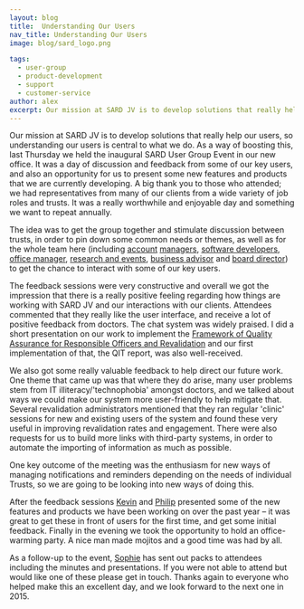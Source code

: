 ```yaml
---
layout: blog
title:  Understanding Our Users
nav_title: Understanding Our Users
image: blog/sard_logo.png

tags:
  - user-group
  - product-development
  - support
  - customer-service
author: alex
excerpt: Our mission at SARD JV is to develop solutions that really help our users, so understanding our users is central to what we do. As a way of boosting this, last Thursday we held the inaugural SARD User Group Event in our new office. It was a day of discussion and feedback from some of our key users, and also an opportunity for us to present some new features and products that we are currently developing.
---
```


Our mission at SARD JV is to develop solutions that really help our users, so understanding our users is central to what we do. As a way of boosting this, last Thursday we held the inaugural SARD User Group Event in our new office. It was a day of discussion and feedback from some of our key users, and also an opportunity for us to present some new features and products that we are currently developing. A big thank you to those who attended; we had representatives from many of our clients from a wide variety of job roles and trusts. It was a really worthwhile and enjoyable day and something we want to repeat annually.

The idea was to get the group together and stimulate discussion between trusts, in order to pin down some common needs or themes, as well as for the whole team here (including [account](http://www.sardjv.co.uk/people/nicholas.html) [managers](http://www.sardjv.co.uk/people/sophie.html), [software developers](http://www.sardjv.co.uk/people/barbara.html), [office manager](http://www.sardjv.co.uk/people/naomi.html), [research and events](http://www.sardjv.co.uk/people/francesca.html), [business advisor](http://www.sardjv.co.uk/people/jonathan.html) and [board director](http://www.sardjv.co.uk/people/ben.html)) to get the chance to interact with some of our key users.

The feedback sessions were very constructive and overall we got the impression that there is a really positive feeling regarding how things are working with SARD JV and our interactions with our clients. Attendees commented that they really like the user interface, and receive a lot of positive feedback from doctors. The chat system was widely praised. I did a short presentation on our work to implement the [Framework of Quality Assurance for Responsible Officers and Revalidation](http://www.england.nhs.uk/revalidation/qa/) and our first implementation of that, the QIT report, was also well-received.

We also got some really valuable feedback to help direct our future work. One theme that came up was that where they do arise, many user problems stem from IT illiteracy/'technophobia' amongst doctors, and we talked about ways we could make our system more user-friendly to help mitigate that. Several revalidation administrators mentioned that they ran regular 'clinic' sessions for new and existing users of the system and found these very useful in improving revalidation rates and engagement. There were also requests for us to build more links with third-party systems, in order to automate the importing of information as much as possible.

One key outcome of the meeting was the enthusiasm for new ways of managing notifications and reminders depending on the needs of individual Trusts, so we are going to be looking into new ways of doing this.

After the feedback sessions [Kevin](http://www.sardjv.co.uk/people/kevin.html) and [Philip](http://www.sardjv.co.uk/people/philip.html) presented some of the new features and products we have been working on over the past year – it was great to get these in front of users for the first time, and get some initial feedback. Finally in the evening we took the opportunity to hold an office-warming party. A nice man made mojitos and a good time was had by all.

As a follow-up to the event, [Sophie](http://www.sardjv.co.uk/people/sophie.html) has sent out packs to attendees including the minutes and presentations. If you were not able to attend but would like one of these please get in touch. Thanks again to everyone who helped make this an excellent day, and we look forward to the next one in 2015.
